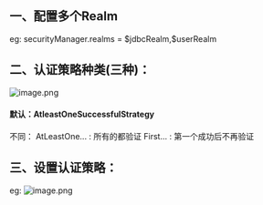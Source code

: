## 一、配置多个Realm
eg:
securityManager.realms = \$jdbcRealm,\$userRealm

## 二、认证策略种类(三种)：
![image.png](https://i.loli.net/2019/11/20/GCfq4Jk1hbEPnRN.png)

#### 默认：AtleastOneSuccessfulStrategy
不同： AtLeastOne... : 所有的都验证
      First... : 第一个成功后不再验证

## 三、设置认证策略：
eg:
![image.png](https://i.loli.net/2019/11/20/wc9XyCPvNRJ8Tho.png)
